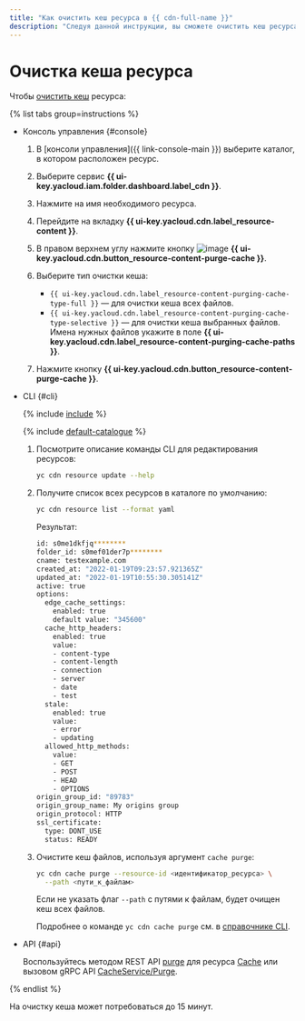 ```yaml
---
title: "Как очистить кеш ресурса в {{ cdn-full-name }}"
description: "Следуя данной инструкции, вы сможете очистить кеш ресурса." 
---
```


# Очистка кеша ресурса

Чтобы [очистить кеш](../../concepts/caching.md) ресурса:

{% list tabs group=instructions %}

- Консоль управления {#console}
  
  1. В [консоли управления]({{ link-console-main }}) выберите каталог, в котором расположен ресурс.

  1. Выберите сервис **{{ ui-key.yacloud.iam.folder.dashboard.label_cdn }}**.

  1. Нажмите на имя необходимого ресурса.

  1. Перейдите на вкладку **{{ ui-key.yacloud.cdn.label_resource-content }}**.

  1. В правом верхнем углу нажмите кнопку ![image](../../../_assets/console-icons/trash-bin.svg) **{{ ui-key.yacloud.cdn.button_resource-content-purge-cache }}**.

  1. Выберите тип очистки кеша:

      * `{{ ui-key.yacloud.cdn.label_resource-content-purging-cache-type-full }}` — для очистки кеша всех файлов.
      * `{{ ui-key.yacloud.cdn.label_resource-content-purging-cache-type-selective }}` — для очистки кеша выбранных файлов. Имена нужных файлов укажите в поле **{{ ui-key.yacloud.cdn.label_resource-content-purging-cache-paths }}**.
      
  1. Нажмите кнопку **{{ ui-key.yacloud.cdn.button_resource-content-purge-cache }}**.

- CLI {#cli}
  
  {% include [include](../../../_includes/cli-install.md) %}

  {% include [default-catalogue](../../../_includes/default-catalogue.md) %}
  
  1. Посмотрите описание команды CLI для редактирования ресурсов:
  
      ```bash
      yc cdn resource update --help
      ```

  1. Получите список всех ресурсов в каталоге по умолчанию:

      ```bash
      yc cdn resource list --format yaml
      ```
  
      Результат:

      ```bash
      id: s0me1dkfjq********
      folder_id: s0mef01der7p********
      cname: testexample.com
      created_at: "2022-01-19T09:23:57.921365Z"
      updated_at: "2022-01-19T10:55:30.305141Z"
      active: true
      options:
        edge_cache_settings:
          enabled: true
          default value: "345600"
        cache_http_headers:
          enabled: true
          value:
          - content-type
          - content-length
          - connection
          - server
          - date
          - test
        stale:
          enabled: true
          value:
          - error
          - updating
        allowed_http_methods:
          value:
          - GET
          - POST
          - HEAD
          - OPTIONS
      origin_group_id: "89783"
      origin_group_name: My origins group
      origin_protocol: HTTP
      ssl_certificate:
        type: DONT_USE
        status: READY
      ```
  
  1. Очистите кеш файлов, используя аргумент `cache purge`:

      ```bash
      yc cdn cache purge --resource-id <идентификатор_ресурса> \
        --path <пути_к_файлам>
      ```
      Если не указать флаг `--path` с путями к файлам, будет очищен кеш всех файлов.

      Подробнее о команде `yc cdn cache purge` см. в [справочнике CLI](../../../cli/cli-ref/managed-services/cdn/cache/purge.md).

- API {#api}

  Воспользуйтесь методом REST API [purge](../../api-ref/Cache/purge.md) для ресурса [Cache](../../api-ref/Cache/index.md) или вызовом gRPC API [CacheService/Purge](../../api-ref/grpc/cache_service.md#Purge).

{% endlist %}
  
На очистку кеша может потребоваться до 15 минут.